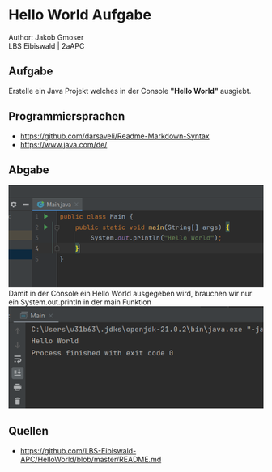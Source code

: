 # Hello World Aufgabe

Author: Jakob Gmoser <br>
LBS Eibiswald | 2aAPC

## Aufgabe
Erstelle ein Java Projekt welches in der Console **"Hello World"** ausgiebt. 

## Programmiersprachen 
* https://github.com/darsaveli/Readme-Markdown-Syntax
* https://www.java.com/de/

## Abgabe
<img src=img/Code.png alt=Code width=1000>
Damit in der Console ein Hello World ausgegeben wird, brauchen wir nur ein System.out.println in der main Funktion

<img src=img/Console.png alt=Console width=1000>

## Quellen
* https://github.com/LBS-Eibiswald-APC/HelloWorld/blob/master/README.md
